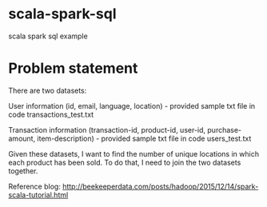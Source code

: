 # scala-spark-sql
scala spark sql example

# Problem statement

There are two datasets:

User information (id, email, language, location) - provided sample txt file in code transactions_test.txt

Transaction information (transaction-id, product-id, user-id, purchase-amount, item-description) - provided sample txt file in code users_test.txt

Given these datasets, I want to find the number of unique locations in which each product has been sold. To do that, I need to join the two datasets together.

Reference blog: http://beekeeperdata.com/posts/hadoop/2015/12/14/spark-scala-tutorial.html
